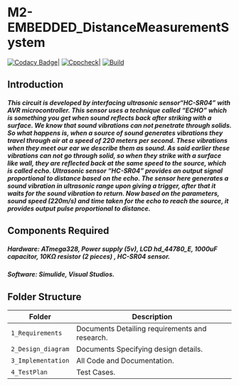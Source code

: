 # M2-EMBEDDED_DistanceMeasurementSystem

[![Codacy Badge](https://app.codacy.com/project/badge/Grade/b19dcede954c42da9623770a634df37b)](https://www.codacy.com/gh/Nirmalrg2898/M2-EMBEDDED_DistanceMeasurementSystem/dashboard?utm_source=github.com&amp;utm_medium=referral&amp;utm_content=Nirmalrg2898/M2-EMBEDDED_DistanceMeasurementSystem&amp;utm_campaign=Badge_Grade)|
[![Cppcheck](https://github.com/Nirmalrg2898/M2-EMBEDDED_DistanceMeasurementSystem/actions/workflows/cppcheck.yml/badge.svg)](https://github.com/Nirmalrg2898/M2-EMBEDDED_DistanceMeasurementSystem/actions/workflows/cppcheck.yml)|
[![Build](https://github.com/Nirmalrg2898/M2-EMBEDDED_DistanceMeasurementSystem/actions/workflows/compile.yml/badge.svg)](https://github.com/Nirmalrg2898/M2-EMBEDDED_DistanceMeasurementSystem/actions/workflows/compile.yml)


## Introduction

#####  This circuit is developed by interfacing ultrasonic sensor“HC-SR04” with AVR microcontroller. This sensor uses a technique called “ECHO” which is something you get when sound reflects back after striking with a surface. We know that sound vibrations can not penetrate through solids. So what happens is, when a source of sound generates vibrations they travel through air at a speed of 220 meters per second. These vibrations when they meet our ear we describe them as sound. As said earlier these vibrations can not go through solid, so when they strike with a surface like wall, they are reflected back at the same speed to the source, which is called echo. Ultrasonic sensor “HC-SR04” provides an output signal proportional to distance based on the echo. The sensor here generates a sound vibration in ultrasonic range upon giving a trigger, after that it waits for the sound vibration to return. Now based on the parameters, sound speed (220m/s) and time taken for the echo to reach the source, it provides output pulse proportional to distance.

## Components Required
##### Hardware: ATmega328, Power supply (5v), LCD hd_44780_E, 1000uF capacitor, 10KΩ resistor (2 pieces) , HC-SR04 sensor.
##### Software: Simulide, Visual Studios.

## Folder Structure
Folder               | Description
-------------------  | -----------------------------------------
`1_Requirements`     | Documents Detailing requirements and research.
`2_Design_diagram`     | Documents Specifying design details.
`3_Implementation`   | All Code and Documentation.
`4_TestPlan`| Test Cases.


